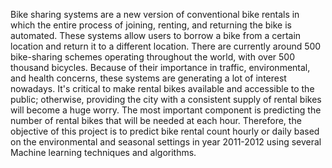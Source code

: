 Bike sharing systems are a new version of conventional bike rentals in which the entire process
of joining, renting, and returning the bike is automated. These systems allow users to borrow a
bike from a certain location and return it to a different location. There are currently around 500
bike-sharing schemes operating throughout the world, with over 500 thousand bicycles.
Because of their importance in traffic, environmental, and health concerns, these systems are
generating a lot of interest nowadays.
It's critical to make rental bikes available and accessible to the public; otherwise,
providing the city with a consistent supply of rental bikes will become a huge worry. The most
important component is predicting the number of rental bikes that will be needed at each hour.
Therefore, the objective of this project is to predict bike rental count hourly or daily based on
the environmental and seasonal settings in year 2011-2012 using several Machine learning
techniques and algorithms.
